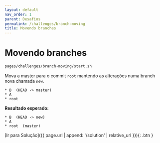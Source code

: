 ```yaml
---
layout: default
nav_order: 1
parent: Desafios
permalink: /challenges/branch-moving
title: Movendo branches
---
```

# Movendo branches

```sh
pages/challenges/branch-moving/start.sh
```

Mova a master para o commit `root` mantendo as alterações numa branch nova chamada `new`.

```
* B  (HEAD -> master)
* A 
* root 
```

**Resultado esperado:**

```
* B  (HEAD -> new)
* A 
* root  (master)
```
[Ir para Solução]({{ page.url | append: '/solution' | relative_url }}){: .btn }
